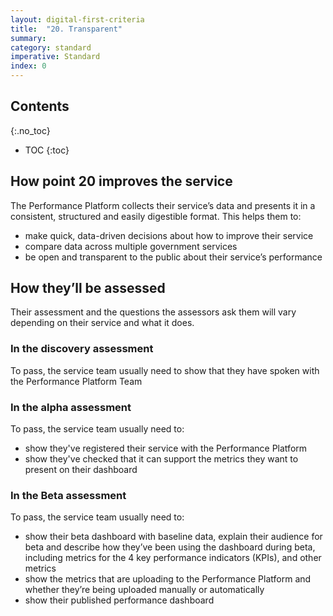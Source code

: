 ```yaml
---
layout: digital-first-criteria
title:  "20. Transparent"
summary:
category: standard
imperative: Standard
index: 0
---
```


## Contents
{:.no_toc}
* TOC
{:toc}
<!--TOC max3-->

## How point 20 improves the service

The Performance Platform collects their service’s data and presents it in a consistent, structured and easily digestible format. This helps them to:

* make quick, data-driven decisions about how to improve their service
* compare data across multiple government services
* be open and transparent to the public about their service’s performance

## How they’ll be assessed

Their assessment and the questions the assessors ask them will vary depending on their service and what it does.

### In the discovery assessment

To pass, the service team usually need to show that they have spoken with the Performance Platform Team

### In the alpha assessment

To pass, the service team usually need to:

* show they've registered their service with the Performance Platform
* show they've checked that it can support the metrics they want to present on their dashboard

### In the Beta assessment

To pass, the service team usually need to:

* show their beta dashboard with baseline data, explain their audience for beta and describe how they’ve been using the dashboard during beta, including metrics for the 4 key performance indicators (KPIs), and other metrics
* show the metrics that are uploading to the Performance Platform and whether they’re being uploaded manually or automatically
* show their published performance dashboard
